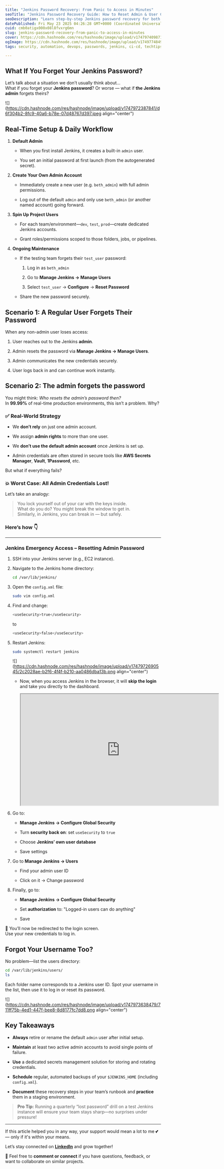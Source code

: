 ```yaml
---
title: "Jenkins Password Recovery: From Panic to Access in Minutes"
seoTitle: "Jenkins Password Recovery Guide: How to Reset Admin & User Credentials"
seoDescription: "Learn step-by-step Jenkins password recovery for both users and admins ,covering real-time setup, best practices, reset methods to secure your pipeline"
datePublished: Fri May 23 2025 04:26:28 GMT+0000 (Coordinated Universal Time)
cuid: cmb0atigx000x08l8fvxrg6mn
slug: jenkins-password-recovery-from-panic-to-access-in-minutes
cover: https://cdn.hashnode.com/res/hashnode/image/upload/v1747974098712/1e57bf96-e7ca-4cc7-af7f-ffb38ff634d6.png
ogImage: https://cdn.hashnode.com/res/hashnode/image/upload/v1749774849234/41d6edf6-f8c4-49c8-b0e2-2c12ba90f74b.png
tags: security, automation, devops, passwords, jenkins, ci-cd, techtips, passwordrecovery, admintools

---
```


## What If You Forget Your Jenkins Password?

Let’s talk about a situation we don’t usually think about…  
What if you forget your **Jenkins password**? Or worse — what if **the Jenkins admin** forgets theirs?

![](https://cdn.hashnode.com/res/hashnode/image/upload/v1747972387841/d6f304b2-8fc9-40a6-b78e-07d48767d397.jpeg align="center")

## Real-Time Setup & Daily Workflow

1. **Default Admin**
    
    * When you first install Jenkins, it creates a built-in `admin` user.
        
    * You set an initial password at first launch (from the autogenerated secret).
        
2. **Create Your Own Admin Account**
    
    * Immediately create a new user (e.g. `beth_admin`) with full admin permissions.
        
    * Log out of the default `admin` and only use `beth_admin` (or another named account) going forward.
        
3. **Spin Up Project Users**
    
    * For each team/environment—`dev`, `test`, `prod`—create dedicated Jenkins accounts.
        
    * Grant roles/permissions scoped to those folders, jobs, or pipelines.
        
4. **Ongoing Maintenance**
    
    * If the testing team forgets their `test_user` password:
        
        1. Log in as `beth_admin`
            
        2. Go to **Manage Jenkins → Manage Users**
            
        3. Select `test_user` → **Configure** → **Reset Password**
            
    * Share the new password securely.
        

## Scenario 1: A Regular User Forgets Their Password

When any non-admin user loses access:

1. User reaches out to the Jenkins **admin**.
    
2. Admin resets the password via **Manage Jenkins → Manage Users**.
    
3. Admin communicates the new credentials securely.
    
4. User logs back in and can continue work instantly.
    

## Scenario 2: The **admin** forgets the password

You might think: *Who resets the admin’s password then?*  
In **99.99%** of real-time production environments, this isn’t a problem. Why?

### ✅ Real-World Strategy

* We **don’t rely** on just one admin account.
    
* We assign **admin rights** to more than one user.
    
* We **don’t use the default admin account** once Jenkins is set up.
    
* Admin credentials are often stored in secure tools like **AWS Secrets Manager**, **Vault**, **1Password**, etc.
    

But what if everything fails?

### 💥 Worst Case: All Admin Credentials Lost!

Let’s take an analogy:

> You lock yourself out of your car with the keys inside.  
> What do you do? You might break the window to get in.  
> Similarly, in Jenkins, you can break in — but safely.

### Here’s how 👇

---

### Jenkins Emergency Access – Resetting Admin Password

1. SSH into your Jenkins server (e.g., EC2 instance).
    
2. Navigate to the Jenkins home directory:
    
    ```bash
    cd /var/lib/jenkins/
    ```
    
3. Open the `config.xml` file:
    
    ```bash
    sudo vim config.xml
    ```
    
4. Find and change:
    
    ```bash
    <useSecurity>true</useSecurity>
    ```
    
    to
    
    ```bash
    <useSecurity>false</useSecurity>
    ```
    
5. Restart Jenkins:
    
    ```bash
    sudo systemctl restart jenkins
    ```
    
    ![](https://cdn.hashnode.com/res/hashnode/image/upload/v1747972690545/2c2028ae-b2f6-4f4f-b210-aa0486dba13b.png align="center")
    
    * Now, when you access Jenkins in the browser, it will **skip the login** and take you directly to the dashboard.
        
        <iframe src="https://drive.google.com/file/d/1RsGyliP3Oyng8XwI6tlmQhEKIDU-k9UB/preview" width="640" height="360">
        </iframe>
        
    
6. Go to:
    
    * **Manage Jenkins → Configure Global Security**
        
    * Turn **security back on**: set `useSecurity` to `true`
        
    * Choose **Jenkins’ own user database**
        
    * Save settings
        
7. Go to **Manage Jenkins → Users**
    
    * Find your admin user ID
        
    * Click on it → Change password
        
8. Finally, go to:
    
    * **Manage Jenkins → Configure Global Security**
        
    * Set **authorization** to: "Logged-in users can do anything"
        
    * Save
        

🔁 You’ll now be redirected to the login screen.  
Use your new credentials to log in.

## Forgot Your **Username** Too?

No problem—list the users directory:

```bash
cd /var/lib/jenkins/users/
ls
```

Each folder name corresponds to a Jenkins user ID. Spot your username in the list, then use it to log in or reset its password.

![](https://cdn.hashnode.com/res/hashnode/image/upload/v1747973638479/711ff75b-4ed1-447f-bee8-8d8177fc7dd8.png align="center")

## Key Takeaways

* **Always** retire or rename the default `admin` user after initial setup.
    
* **Maintain** at least two active admin accounts to avoid single points of failure.
    
* **Use** a dedicated secrets management solution for storing and rotating credentials.
    
* **Schedule** regular, automated backups of your `$JENKINS_HOME` (including `config.xml`).
    
* **Document** these recovery steps in your team’s runbook and **practice** them in a staging environment.
    

> **Pro Tip:** Running a quarterly “lost password” drill on a test Jenkins instance will ensure your team stays sharp—no surprises under pressure!

---

If this article helped you in any way, your support would mean a lot to me 💕 — only if it's within your means.

Let’s stay connected on [**LinkedIn**](https://www.linkedin.com/in/bhavya-pasupuleti/) and grow together!

💬 Feel free to **comment or connect** if you have questions, feedback, or want to collaborate on similar projects.